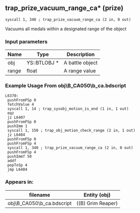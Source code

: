 ## trap_prize_vacuum_range_ca* (prize)

`syscall 1, 340 ; trap_prize_vacuum_range_ca (2 in, 0 out)`

Vacuums all medals within a designated range of the object

### Input parameters
| Name | Type | Description
|------|------|------------
| obj   | YS::BTLOBJ *   | A battle object
| range   | float   | A range value


### Example Usage From obj\B_CA050\b_ca.bdscript
```plaintext
L6370:
 pushFromFSp 0
 fetchValue 4
 syscall 1, 14 ; trap_sysobj_motion_is_end (1 in, 1 out)
 eqz 
 jz L6407
 pushFromFSp 0
 pushImm 1
 syscall 1, 150 ; trap_obj_motion_check_range (2 in, 1 out)
 jz L6404
 pushFromFSp 0
 pushFromFSp 4
 syscall 1, 340 ; trap_prize_vacuum_range_ca (2 in, 0 out)
 pushFromFSp 4
 pushImmf 50
 addf 
 popToSp 4
 jmp L6404
```


### Appears in:
| filename | Entity (obj)
|----------|-------------
| obj\B_CA050\b_ca.bdscript       | ((B) Grim Reaper)          



